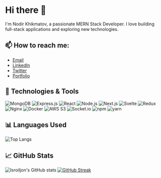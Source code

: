 # Hi there 👋

I'm Nodir Khikmatov, a passionate MERN Stack Developer. I love building full-stack applications and exploring new technologies.

## 📫 How to reach me:
- [Email](mailto:isroiljonrustamov25@gmail.com)
- [LinkedIn](https://www.linkedin.com/in/ISROILJON)
- [Twitter](https://twitter.com/isroiljon)
- [Portfolio](https://tajribauz.com)

## 🔧 Technologies & Tools
![MongoDB](https://img.shields.io/badge/-MongoDB-black?style=flat-square&logo=mongodb)
![Express.js](https://img.shields.io/badge/-Express.js-black?style=flat-square&logo=express)
![React](https://img.shields.io/badge/-React-black?style=flat-square&logo=react)
![Node.js](https://img.shields.io/badge/-Node.js-black?style=flat-square&logo=node.js)
![Next.js](https://img.shields.io/badge/-Next.js-black?style=flat-square&logo=next.js)
![Svelte](https://img.shields.io/badge/-Svelte-black?style=flat-square&logo=svelte)
![Redux](https://img.shields.io/badge/-Redux-black?style=flat-square&logo=redux)
![Nginx](https://img.shields.io/badge/-Nginx-black?style=flat-square&logo=nginx)
![Docker](https://img.shields.io/badge/-Docker-black?style=flat-square&logo=docker)
![AWS S3](https://img.shields.io/badge/-AWS%20S3-black?style=flat-square&logo=amazon-aws)
![Socket.io](https://img.shields.io/badge/-Socket.io-black?style=flat-square&logo=socket.io)
![npm](https://img.shields.io/badge/-npm-black?style=flat-square&logo=npm)
![yarn](https://img.shields.io/badge/-yarn-black?style=flat-square&logo=yarn)

## 📊 Languages Used

![Top Langs](https://github-readme-stats.vercel.app/api/top-langs/?username=isroil01&layout=compact&theme=radical)

## 📈 GitHub Stats
![Isroiljon's GitHub stats](https://github-readme-stats.vercel.app/api?username=isroil01&show_icons=true&theme=radical)
[![GitHub Streak](http://github-readme-streak-stats.herokuapp.com?user=isroil01&theme=radical)](https://git.io/streak-stats)
